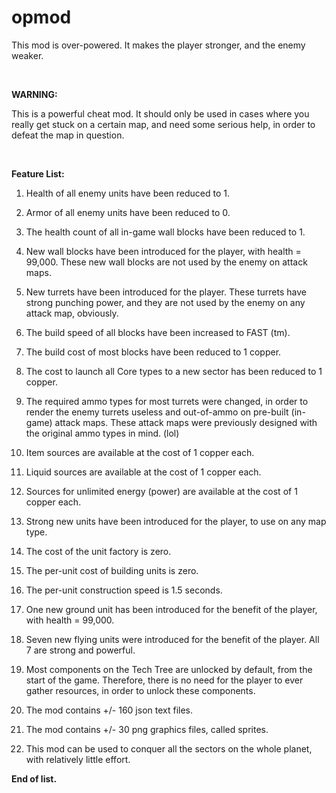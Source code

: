 # opmod
This mod is over-powered. It makes the player stronger, and the enemy weaker.

<br>

**WARNING:**

This is a powerful cheat mod. It should only be used in cases where you really get stuck on a certain map, and need some serious help, in order to defeat the map in question.

<br>

**Feature List:**

1. Health of all enemy units have been reduced to 1.

2. Armor of all enemy units have been reduced to 0. 

3. The health count of all in-game wall blocks have been reduced to 1.

4. New wall blocks have been introduced for the player, with health = 99,000.
   These new wall blocks are not used by the enemy on attack maps.

5. New turrets have been introduced for the player. These turrets have strong punching power, and they are not used by the enemy on any attack map, obviously.

6. The build speed of all blocks have been increased to FAST (tm).

7. The build cost of most blocks have been reduced to 1 copper.

8. The cost to launch all Core types to a new sector has been reduced to 1 copper.

9. The required ammo types for most turrets were changed, in order to render the enemy turrets
   useless and out-of-ammo on pre-built (in-game) attack maps.
   These attack maps were previously designed with the original ammo types in mind. (lol)

10. Item sources are available at the cost of 1 copper each.

11. Liquid sources are available at the cost of 1 copper each.

12. Sources for unlimited energy (power) are available at the cost of 1 copper each.

13. Strong new units have been introduced for the player, to use on any map type.

14. The cost of the unit factory is zero.

15. The per-unit cost of building units is zero.

16. The per-unit construction speed is 1.5 seconds.

17. One new ground unit has been introduced for the benefit of the player, with health = 99,000.

18. Seven new flying units were introduced for the benefit of the player. All 7 are strong and powerful.

19. Most components on the Tech Tree are unlocked by default, from the start of the game.
    Therefore, there is no need for the player to ever gather resources, in order to unlock these components.

20. The mod contains +/- 160 json text files.

21. The mod contains +/- 30 png graphics files, called sprites.

22. This mod can be used to conquer all the sectors on the whole planet, with relatively little effort.

**End of list.**
